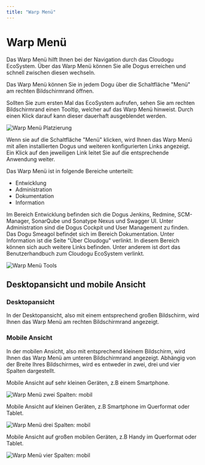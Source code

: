 ```yaml
---
title: "Warp Menü"
---
```


# Warp Menü
Das Warp Menü hilft Ihnen bei der Navigation durch das Cloudogu EcoSystem. Über das Warp Menü können Sie alle  Dogus erreichen und schnell zwischen diesen wechseln.

Das Warp Menü können Sie in jedem Dogu über die Schaltfläche "Menü" am rechten Bildschirmrand öffnen.

Sollten Sie zum ersten Mal das EcoSystem aufrufen, sehen Sie am rechten Bildschirmrand einen Tooltip, welcher auf das Warp Menü hinweist.
Durch einen Klick darauf kann dieser dauerhaft ausgeblendet werden.

![Warp Menü Platzierung](figures/warp-menue/WarpMenuFirstView.png)

Wenn sie auf die Schaltfläche "Menü" klicken, wird Ihnen das Warp Menü mit allen installierten Dogus und weiteren konfigurierten
Links angezeigt. Ein Klick auf den jeweiligen Link leitet Sie auf die entsprechende Anwendung weiter.

Das Warp Menü ist in folgende Bereiche unterteilt:

* Entwicklung
* Administration
* Dokumentation
* Information

Im Bereich Entwicklung befinden sich die Dogus Jenkins, Redmine, SCM-Manager, SonarQube und Sonatype Nexus und Swagger UI. Unter Administration sind die Dogus Cockpit und User Management zu finden. Das Dogu Smeagol befindet sich im Bereich Dokumentation. Unter Information ist die Seite "Über Cloudogu" verlinkt. In diesem Bereich können sich auch weitere Links befinden. Unter anderem ist dort das Benutzerhandbuch zum Cloudogu EcoSystem verlinkt.

![Warp Menü Tools](figures/warp-menue/WarpMenuFocus.png)


## Desktopansicht und mobile Ansicht

### Desktopansicht

In der Desktopansicht, also mit einem entsprechend großen Bildschirm, wird Ihnen das Warp Menü am rechten Bildschirmrand angezeigt.

### Mobile Ansicht

In der mobilen Ansicht, also mit entsprechend kleinem Bildschirm, wird Ihnen das Warp Menü am unteren Bildschirmrand angezeigt.
Abhängig von der Breite Ihres Bildschirmes, wird es entweder in zwei, drei und vier Spalten dargestellt.


Mobile Ansicht auf sehr kleinen Geräten, z.B einem Smartphone.

![Warp Menü zwei Spalten: mobil](figures/warp-menue/WarpMenuTwoColumns.png)


Mobile Ansicht auf kleinen Geräten, z.B Smartphone im Querformat oder Tablet.

![Warp Menü drei Spalten: mobil](figures/warp-menue/WarpMenuThreeColumns.png)

Mobile Ansicht auf großen mobilen Geräten, z.B Handy im Querformat oder Tablet.

![Warp Menü vier Spalten: mobil](figures/warp-menue/WarpMenuFourColumns.png)
